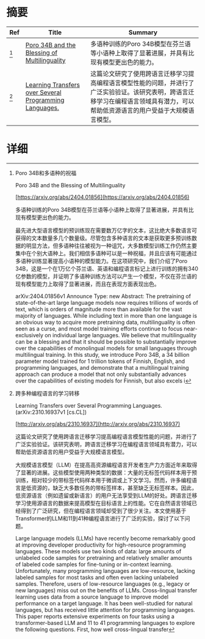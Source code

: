 # 摘要

| Ref | Title | Summary |
| --- | --- | --- |
| [^1] | [Poro 34B and the Blessing of Multilinguality](https://arxiv.org/abs/2404.01856) | 多语种训练的Poro 34B模型在芬兰语等小语种上取得了显著进展，并具有比现有模型更出色的能力。 |
| [^2] | [Learning Transfers over Several Programming Languages.](http://arxiv.org/abs/2310.16937) | 这篇论文研究了使用跨语言迁移学习提高编程语言模型性能的问题，并进行了广泛实验验证。该研究表明，跨语言迁移学习在编程语言领域具有潜力，可以帮助低资源语言的用户受益于大规模语言模型。 |

# 详细

[^1]: Poro 34B和多语种的祝福

    Poro 34B and the Blessing of Multilinguality

    [https://arxiv.org/abs/2404.01856](https://arxiv.org/abs/2404.01856)

    多语种训练的Poro 34B模型在芬兰语等小语种上取得了显著进展，并具有比现有模型更出色的能力。

    

    最先进大型语言模型的预训练现在需要数万亿字的文本，这比绝大多数语言可获得的文本数量多几个数量级。尽管包含多种语言的文本是获取更多预训练数据的明显方法，但多语种往往被视为一种诅咒，大多数模型训练工作仍然主要集中在个别大语种上。我们相信多语种可以是一种祝福，并且应该有可能通过多语种训练显著提高小语种的模型能力。在这项研究中，我们介绍了Poro 34B，这是一个在1万亿个芬兰语、英语和编程语言标记上进行训练的拥有340亿参数的模型，并证明了多语种训练方法可以产生一个模型，不仅在芬兰语的现有模型能力上取得了显著进展，而且在表现方面表现出色。

    arXiv:2404.01856v1 Announce Type: new  Abstract: The pretraining of state-of-the-art large language models now requires trillions of words of text, which is orders of magnitude more than available for the vast majority of languages. While including text in more than one language is an obvious way to acquire more pretraining data, multilinguality is often seen as a curse, and most model training efforts continue to focus near-exclusively on individual large languages. We believe that multilinguality can be a blessing and that it should be possible to substantially improve over the capabilities of monolingual models for small languages through multilingual training. In this study, we introduce Poro 34B, a 34 billion parameter model trained for 1 trillion tokens of Finnish, English, and programming languages, and demonstrate that a multilingual training approach can produce a model that not only substantially advances over the capabilities of existing models for Finnish, but also excels i
    
[^2]: 跨多种编程语言的学习转移

    Learning Transfers over Several Programming Languages. (arXiv:2310.16937v1 [cs.CL])

    [http://arxiv.org/abs/2310.16937](http://arxiv.org/abs/2310.16937)

    这篇论文研究了使用跨语言迁移学习提高编程语言模型性能的问题，并进行了广泛实验验证。该研究表明，跨语言迁移学习在编程语言领域具有潜力，可以帮助低资源语言的用户受益于大规模语言模型。

    

    大规模语言模型（LLM）在提高高资源编程语言开发者生产力方面近年来取得了显著的进展。这些模型使用两种类型的数据：大量的无标签代码样本用于预训练，相对较少的带标签代码样本用于微调或上下文学习。然而，许多编程语言是低资源的，缺乏大多数任务的带标签样本，甚至缺乏无标签样本。因此，低资源语言（例如遗留或新语言）的用户无法享受到LLM的好处。跨语言迁移学习使用源语言的数据来提高模型在目标语言上的性能。它在自然语言领域已经得到了广泛研究，但在编程语言领域却受到了很少关注。本文使用基于Transformer的LLM和11到41种编程语言进行了广泛的实验，探讨了以下问题。

    Large language models (LLMs) have recently become remarkably good at improving developer productivity for high-resource programming languages. These models use two kinds of data: large amounts of unlabeled code samples for pretraining and relatively smaller amounts of labeled code samples for fine-tuning or in-context learning. Unfortunately, many programming languages are low-resource, lacking labeled samples for most tasks and often even lacking unlabeled samples. Therefore, users of low-resource languages (e.g., legacy or new languages) miss out on the benefits of LLMs. Cross-lingual transfer learning uses data from a source language to improve model performance on a target language. It has been well-studied for natural languages, but has received little attention for programming languages. This paper reports extensive experiments on four tasks using a transformer-based LLM and 11 to 41 programming languages to explore the following questions. First, how well cross-lingual transfer 
    

